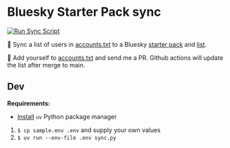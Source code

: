 # Bluesky Starter Pack sync

[![Run Sync Script][workflow-badge]][workflow-link]

🔄 Sync a list of users in [accounts.txt] to a Bluesky [starter pack][sp] and [list].

🐙 Add yourself to [accounts.txt] and send me a PR. Github actions will update the list after merge to main.

## Dev

**Requirements:**
- [Install][uv-install] `uv` Python package manager

1. `$ cp sample.env .env` and supply your own values
2. `$ uv run --env-file .env sync.py`




[workflow-badge]: https://github.com/jaseemabid/bluesky-sync/actions/workflows/sync.yaml/badge.svg
[workflow-link]: https://github.com/jaseemabid/bluesky-sync/actions/workflows/sync.yaml
[accounts.txt]: /accounts.txt
[sp]: https://bsky.app/starter-pack/jabid.in/3lagxhtghxi2e
[list]: https://bsky.app/profile/jabid.in/lists/3lawghh5a6v2c
[uv-install]: https://docs.astral.sh/uv/getting-started/installation/

